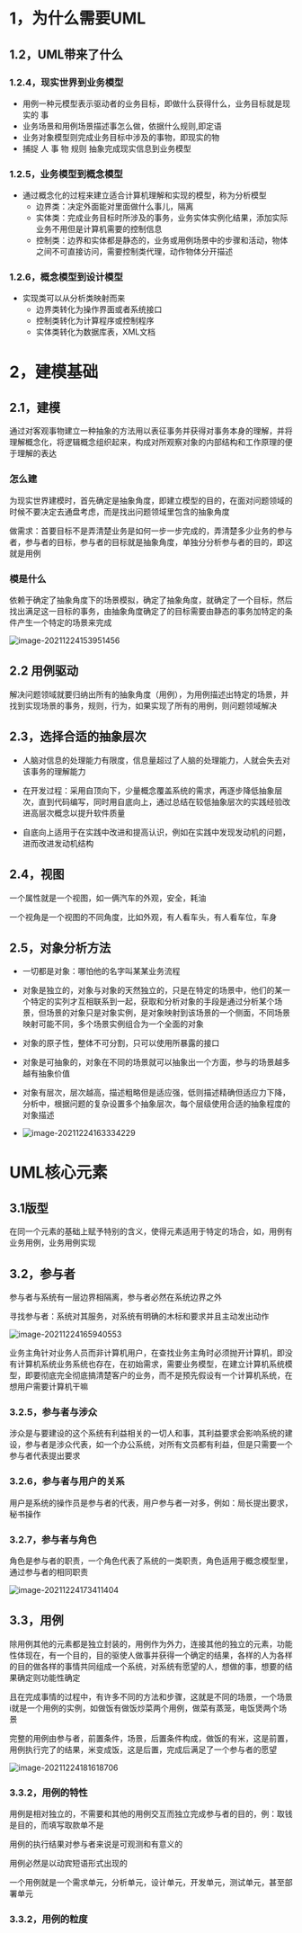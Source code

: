# 1，为什么需要UML

## 1.2，UML带来了什么

### 1.2.4，现实世界到业务模型

- 用例一种元模型表示驱动者的业务目标，即做什么获得什么，业务目标就是现实的 事
- 业务场景和用例场景描述事怎么做，依据什么规则,即定语
- 业务对象模型则完成业务目标中涉及的事物，即现实的物
- 捕捉 人 事 物 规则 抽象完成现实信息到业务模型

### 1.2.5，业务模型到概念模型

- 通过概念化的过程来建立适合计算机理解和实现的模型，称为分析模型
  - 边界类：决定外面能对里面做什么事儿，隔离
  - 实体类：完成业务目标时所涉及的事务，业务实体实例化结果，添加实际业务不用但是计算机需要的控制信息
  - 控制类：边界和实体都是静态的，业务或用例场景中的步骤和活动，物体之间不可直接访问，需要控制类代理，动作物体分开描述

### 1.2.6，概念模型到设计模型

- 实现类可以从分析类映射而来
  - 边界类转化为操作界面或者系统接口
  - 控制类转化为计算程序或控制程序
  - 实体类转化为数据库表，XML文档

# 2，建模基础

## 2.1，建模

通过对客观事物建立一种抽象的方法用以表征事务并获得对事务本身的理解，并将理解概念化，将逻辑概念组织起来，构成对所观察对象的内部结构和工作原理的便于理解的表达

### 怎么建

为现实世界建模时，首先确定是抽象角度，即建立模型的目的，在面对问题领域的时候不要决定去通盘考虑，而是找出问题领域里包含的抽象角度

做需求：首要目标不是弄清楚业务是如何一步一步完成的，弄清楚多少业务的参与者，参与者的目标，参与者的目标就是抽象角度，单独分分析参与者的目的，即这就是用例

### 模是什么

依赖于确定了抽象角度下的场景模拟，确定了抽象角度，就确定了一个目标，然后找出满足这一目标的事务，由抽象角度确定了的目标需要由静态的事务加特定的条件产生一个特定的场景来完成

![image-20211224153951456](C:\Users\W6347\AppData\Roaming\Typora\typora-user-images\image-20211224153951456.png)

## 2.2 用例驱动

解决问题领域就要归纳出所有的抽象角度（用例），为用例描述出特定的场景，并找到实现场景的事务，规则，行为，如果实现了所有的用例，则问题领域解决

## 2.3，选择合适的抽象层次

- 人脑对信息的处理能力有限度，信息量超过了人脑的处理能力，人就会失去对该事务的理解能力

- 在开发过程：采用自顶向下，少量概念覆盖系统的需求，再逐步降低抽象层次，直到代码编写，同时用自底向上，通过总结在较低抽象层次的实践经验改进高层次概念以提升软件质量
- 自底向上适用于在实践中改进和提高认识，例如在实践中发现发动机的问题，进而改进发动机结构

## 2.4，视图

一个属性就是一个视图，如一俩汽车的外观，安全，耗油

一个视角是一个视图的不同角度，比如外观，有人看车头，有人看车位，车身

## 2.5，对象分析方法

- 一切都是对象：哪怕他的名字叫某某业务流程
- 对象是独立的，对象与对象的天然独立的，只是在特定的场景中，他们的某一个特定的实列才互相联系到一起，获取和分析对象的手段是通过分析某个场景，但场景的对象只是对象实例，是对象映射到该场景的一个侧面，不同场景映射可能不同，多个场景实例组合为一个全面的对象
- 对象的原子性，整体不可分割，只可以使用所暴露的接口
- 对象是可抽象的，对象在不同的场景就可以抽象出一个方面，参与的场景越多越有抽象价值

- 对象有层次，层次越高，描述粗略但是适应强，低则描述精确但适应力下降，分析中，根据问题的复杂设置多个抽象层次，每个层级使用合适的抽象程度的对象描述
- ![image-20211224163334229](C:\Users\W6347\AppData\Roaming\Typora\typora-user-images\image-20211224163334229.png)

# UML核心元素

## 3.1版型

在同一个元素的基础上赋予特别的含义，使得元素适用于特定的场合，如，用例有业务用例，业务用例实现

## 3.2，参与者

参与者与系统有一层边界相隔离，参与者必然在系统边界之外

寻找参与者：系统对其服务，对系统有明确的木标和要求并且主动发出动作

![image-20211224165940553](C:\Users\W6347\AppData\Roaming\Typora\typora-user-images\image-20211224165940553.png)

业务主角针对业务人员而非计算机用户，在查找业务主角时必须抛开计算机，即没有计算机系统业务系统也存在，在初始需求，需要业务模型，在建立计算机系统模型，即要彻底完全彻底搞清楚客户的业务，而不是预先假设有一个计算机系统，在想用户需要计算机干嘛

### 3.2.5，参与者与涉众

涉众是与要建设的这个系统有利益相关的一切人和事，其利益要求会影响系统的建设，参与者是涉众代表，如一个办公系统，对所有文员都有利益，但是只需要一个参与者代表提出要求

### 3.2.6，参与者与用户的关系

用户是系统的操作员是参与者的代表，用户参与者一对多，例如：局长提出要求，秘书操作

### 3.2.7，参与者与角色

角色是参与者的职责，一个角色代表了系统的一类职责，角色适用于概念模型里，通过参与者的相同职责

![image-20211224173411404](C:\Users\W6347\AppData\Roaming\Typora\typora-user-images\image-20211224173411404.png)

## 3.3，用例

除用例其他的元素都是独立封装的，用例作为外力，连接其他的独立的元素，功能性体现在，有一个目的，目的驱使人做事并获得一个确定的结果，各样的人为各样的目的做各样的事情共同组成一个系统，对系统有愿望的人，想做的事，想要的结果确定则功能性确定

且在完成事情的过程中，有许多不同的方法和步骤，这就是不同的场景，一个场景i就是一个用例的实例，如做饭有做饭炒菜两个用例，做菜有蒸笼，电饭煲两个场景

完整的用例由参与者，前置条件，场景，后置条件构成，做饭的有米，这是前置，用例执行完了的结果，米变成饭，这是后置，完成后满足了一个参与者的愿望

![image-20211224181618706](C:\Users\W6347\AppData\Roaming\Typora\typora-user-images\image-20211224181618706.png)

### 3.3.2，用例的特性

用例是相对独立的，不需要和其他的用例交互而独立完成参与者的目的，例：取钱是目的，而填写取款单不是

用例的执行结果对参与者来说是可观测和有意义的

用例必然是以动宾短语形式出现的

一个用例就是一个需求单元，分析单元，设计单元，开发单元，测试单元，甚至部署单元

### 3.3.2，用例的粒度

